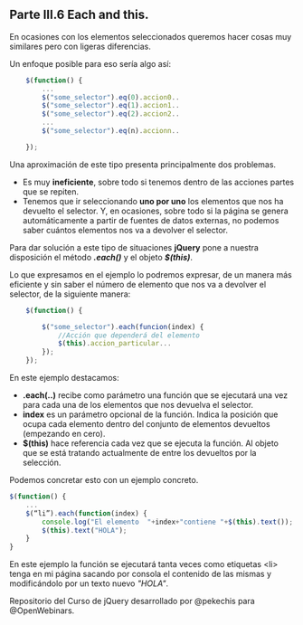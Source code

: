 ## Parte III.6 Each and this.

En ocasiones con los elementos seleccionados queremos hacer cosas muy similares pero con ligeras diferencias.

Un enfoque posible para eso sería algo así:

```js
    $(function() {
        ...
        $("some_selector").eq(0).accion0..
        $("some_selector").eq(1).accion1..
        $("some_selector").eq(2).accion2..
        ...
        $("some_selector").eq(n).accionn..

    });
```

Una aproximación de este tipo presenta principalmente dos problemas.

- Es muy **ineficiente**, sobre todo si tenemos dentro de las acciones partes que se repiten.
- Tenemos que ir seleccionando **uno por uno** los elementos que nos ha devuelto el selector. Y, en ocasiones, sobre todo si la página se genera automáticamente a partir de fuentes de datos externas, no podemos saber cuántos elementos nos va a devolver el selector.

Para dar solución a este tipo de situaciones **jQuery** pone a nuestra disposición el método _**.each()**_ y el objeto _**\$(this)**_.

Lo que expresamos en el ejemplo lo podremos expresar, de un manera más eficiente y sin saber el número de elemento que nos va a devolver el selector, de la siguiente manera:

```js
    $(function() {

        $("some_selector").each(funcion(index) {
            //Acción que dependerá del elemento
            $(this).accion_particular...
        });
    });

```

En este ejemplo destacamos:

- **.each(..)** recibe como parámetro una función que se ejecutará una vez para cada una de los elementos que nos devuelva el selector.
- **index** es un parámetro opcional de la función. Indica la posición que ocupa cada elemento dentro del conjunto de elementos devueltos (empezando en cero).
- **\$(this)** hace referencia cada vez que se ejecuta la función. Al objeto que se está tratando actualmente de entre los devueltos por la selección.

Podemos concretar esto con un ejemplo concreto.

```js
$(function() {
    ...
    $(“li”).each(function(index) {
        console.log("El elemento  "+index+"contiene "+$(this).text());
        $(this).text("HOLA");
    }
}
```

En este ejemplo la función se ejecutará tanta veces como etiquetas \<li\> tenga en mi página sacando por consola el contenido de las mismas y modificándolo por un texto nuevo _"HOLA"_.

Repositorio del Curso de jQuery desarrollado por @pekechis para @OpenWebinars.
